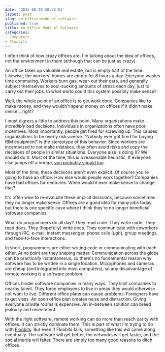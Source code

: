 ```yaml
---
date: '2013-08-28 20:52:01'
layout: post
slug: an-office-made-of-software
published: true
title: An Office Made of Software
categories:
- Computers
- Floobits
---
```


I often think of how crazy offices are. I'm talking about the idea of offices, not the environment in them (although that can be just as crazy). 

An office takes up valuable real estate, but is empty half of the time. Likewise, the workers' homes are empty for 8 hours a day. Everyone wastes time commuting. Workers burn gas, wear-out their cars, and generally subject themselves to soul-sucking amounts of stress each day, just to carry out their jobs. In what world could this system possibly make sense?

Well, the whole point of an office is to get work done. Companies like to make money, and they wouldn't spend money on offices if it didn't make sense... right?

I must digress a little to address this point. Many organizations make *incredibly* bad decisions. Individuals in organizations often have poor incentives. Most importantly, people get fired for screwing up. This causes organizations to be overly risk-averse. "Nobody ever got fired for buying IBM equipment" is the stereotype of this behavior. Since workers are incentivized to not make mistakes, they often avoid risks and copy the decisions of people in similar situations. Everyone else is doing X? We should do X. Most of the time, this is a reasonable heuristic. If everyone else jumps off a bridge, [you probably should too](http://xkcd.com/1170/). 

Most of the time, these decisions aren't even explicit. Of *course* you're going to have an office. How else would people work together? Companies have had offices for centuries. When would it ever make sense to change that?

It's often wise to re-evaluate these implicit decisions, because sometimes they no longer make sense. Offices are a good idea for many jobs today, but there is one specific case where I think they're no longer beneficial: software companies.

What do programmers do all day? They read code. They write code. They read docs. They (hopefully) write docs. They communicate with coworkers through IRC, e-mail, instant messenger, phone calls (*ugh*), group meetings, and face-to-face interactions. 

In short, programmers are either writing code or communicating with each other. At no point are they shaping matter. Communication across the globe can be practically instantaneous, so there's no fundamental reason why software has to be written in a single location. Microphones and cameras are cheap (and integrated into most computers), so any disadvantage of remote working is a software problem.

Offices hinder software companies in many ways. They limit companies to nearby talent. They force employees to live in areas they would otherwise not want to live. Different office plans can cause problems. Foreigners have to get visas. An open office plan creates noise and distraction. Giving everyone private rooms is expensive. An in-between solution can breed jealousy and resentment.

With the right software, remote working can do more than reach parity with offices. It can strictly dominate them. This is part of what I'm trying to do with [Floobits](https://floobits.com/). But even if Floobits fails, something like this *will* come along eventually. The software will get better, the networks will get faster, and the social inertia will falter. There are simply too many good reasons to ditch offices.

